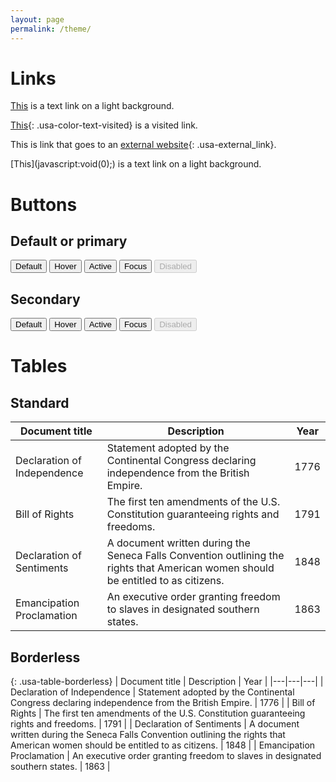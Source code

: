 ```yaml
---
layout: page
permalink: /theme/
---
```


# Links

[This](<javascript:void(0);>) is a text link on a light background.

[This](https://18f.gsa.gov){: .usa-color-text-visited} is a visited link.

This is link that goes to an [external website](https://18f.gsa.gov){: .usa-external_link}.

<div class="usa-background-dark" markdown="1">
  [This](javascript:void(0);) is a text link on a light background.
</div>

# Buttons

## Default or primary

<button class="">Default</button>
<button class=" usa-button-hover">Hover</button>
<button class=" usa-button-active">Active</button>
<button class=" usa-focus">Focus</button>
<button class="" disabled>Disabled</button>

## Secondary

<button class="usa-button-secondary">Default</button>
<button class="usa-button-secondary usa-button-hover">Hover</button>
<button class="usa-button-secondary usa-button-active">Active</button>
<button class="usa-button-secondary usa-focus">Focus</button>
<button class="usa-button-secondary" disabled>Disabled</button>

# Tables

## Standard

| Document title              | Description                                                                                                                       | Year |
| --------------------------- | --------------------------------------------------------------------------------------------------------------------------------- | ---- |
| Declaration of Independence | Statement adopted by the Continental Congress declaring independence from the British Empire.                                     | 1776 |
| Bill of Rights              | The first ten amendments of the U.S. Constitution guaranteeing rights and freedoms.                                               | 1791 |
| Declaration of Sentiments   | A document written during the Seneca Falls Convention outlining the rights that American women should be entitled to as citizens. | 1848 |
| Emancipation Proclamation   | An executive order granting freedom to slaves in designated southern states.                                                      | 1863 |

## Borderless

{: .usa-table-borderless}
| Document title | Description | Year |
|---|---|---|
| Declaration of Independence | Statement adopted by the Continental Congress declaring independence from the British Empire. | 1776 |
| Bill of Rights | The first ten amendments of the U.S. Constitution guaranteeing rights and freedoms. | 1791 |
| Declaration of Sentiments | A document written during the Seneca Falls Convention outlining the rights that American women should be entitled to as citizens. | 1848 |
| Emancipation Proclamation | An executive order granting freedom to slaves in designated southern states. | 1863 |
